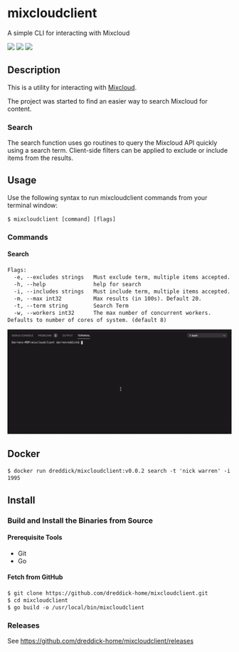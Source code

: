 # mixcloudclient

A simple CLI for interacting with Mixcloud

<p align="left">
<img src="https://img.shields.io/github/go-mod/go-version/dreddick-home/mixcloudclient">
<img src="https://img.shields.io/github/v/release/dreddick-home/mixcloudclient">
<img src="https://github.com/dreddick-home/mixcloudclient/workflows/CICD/badge.svg">
</p>


## Description

This is a utility for interacting with [Mixcloud](https://www.mixcloud.com).

The project was started to find an easier way to search Mixcloud for content.

### Search

The search function uses go routines to query the Mixcloud API quickly using a search term. Client-side filters can be applied to exclude or include items from the results.

## Usage

Use the following syntax to run mixcloudclient commands from your terminal window:

```console
$ mixcloudclient [command] [flags]
```

### Commands

#### Search

```
Flags:
  -e, --excludes strings   Must exclude term, multiple items accepted.
  -h, --help               help for search
  -i, --includes strings   Must include term, multiple items accepted.
  -m, --max int32          Max results (in 100s). Default 20.
  -t, --term string        Search Term
  -w, --workers int32      The max number of concurrent workers. Defaults to number of cores of system. (default 8)
```


![Nick Warren Search](https://raw.githubusercontent.com/dreddick-home/mixcloudclient/master/img/mixcloudclient_usage1.gif)

## Docker

```console
$ docker run dreddick/mixcloudclient:v0.0.2 search -t 'nick warren' -i 1995
```


## Install

### Build and Install the Binaries from Source

#### Prerequisite Tools

* Git
* Go 


#### Fetch from GitHub

```console
$ git clone https://github.com/dreddick-home/mixcloudclient.git
$ cd mixcloudclient
$ go build -o /usr/local/bin/mixcloudclient
```


### Releases

See https://github.com/dreddick-home/mixcloudclient/releases
